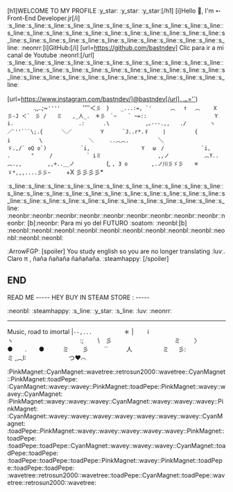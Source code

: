 [h1]WELCOME TO MY PROFILE ːy_starː ːy_starː ːy_starː[/h1]
[i]Hello 👋, I'm ➵ Front-End Developer.jr[/i]
ːs_lineːːs_lineːːs_lineːːs_lineːːs_lineːːs_lineːːs_lineːːs_lineːːs_lineːːs_lineːːs_lineːːs_lineːːs_lineːːs_lineːːs_lineːːs_lineːːs_lineːːs_lineːːs_lineːːs_lineːːs_lineːːs_lineːːs_lineːːs_lineːːs_lineːːs_lineːːs_lineːːs_lineːːs_lineːːs_lineːːs_lineːːs_lineːːs_lineːːs_lineː
ːneonrrː[i]GitHub:[/i] [url=https://github.com/bastndev] Clic para ir a mi canal de Youtube ːneonrlː[/url]
ːs_lineːːs_lineːːs_lineːːs_lineːːs_lineːːs_lineːːs_lineːːs_lineːːs_lineːːs_lineːːs_lineːːs_lineːːs_lineːːs_lineːːs_lineːːs_lineːːs_lineːːs_lineːːs_lineːːs_lineːːs_lineːːs_lineːːs_lineːːs_lineːːs_lineːːs_lineːːs_lineːːs_lineːːs_lineːːs_lineːːs_lineːːs_lineːːs_lineːːs_lineː

[url=https://www.instagram.com/bastndev/]@bastndev[/url].,.｡='`) 
　　　　 .,,..;~`''''　　　　` ''''＜``彡　}
　 _...:=, `'　　 　︵　 т 　︵　　 X 彡-J
＜`　彡 /　　ミ　　,_人_.　＊彡　`~
　 ` ~=::　　　 　　　　　　 　　　Y
　　 　i.　　　　　　　　　　　　 .:
　　　.\　　　　　　　,｡---.,,　　./
　　　　ヽ　／ﾞ''```\;.{　　　 ＼／
　　　　　Y　　　 `J..r*.彳　 　|
　　　　　{　　　``　　`　　　i
　　　　　\　　　　　　　　　＼　　　..︵︵.
　　　　　`＼　　　　　　　　　``ゞ.,/` oQ o`)
　　　　　　`i,　　　　　　　　　　Y　 ω　/
　　　　 　　`i,　　　 　　.　　　　"　　　/
　　　　　　` iミ　　　　　　　　　　　,,ノ
　　　　 　 ︵Y..︵.,,　　　　　,,+..__ノ``
　　　　　(, `, З о 　　　　,.ノ川彡ゞ彡　　＊
　　　　　 ゞ*,,,....彡彡~　　　`+Х 彡彡彡彡\*

ːs_lineːːs_lineːːs_lineːːs_lineːːs_lineːːs_lineːːs_lineːːs_lineːːs_lineːːs_lineːːs_lineːːs_lineːːs_lineːːs_lineːːs_lineːːs_lineːːs_lineːːs_lineːːs_lineːːs_lineːːs_lineːːs_lineːːs_lineːːs_lineːːs_lineːːs_lineːːs_lineːːs_lineːːs_lineːːs_lineːːs_lineːːs_lineːːs_lineːːs_lineː
ːneonbrːːneonbrːːneonbrːːneonbrːːneonbrːːneonbrːːneonbrːːneonbrːːneonbrːːneonbrː [b]ːneonbrː Para mi yo del FUTURO ːsoatomː ːneonblː[b] ːneonblːːneonblːːneonblːːneonblːːneonblːːneonblːːneonblːːneonblːːneonblːːneonblːːneonblːːneonblː

ːArrowFGPː [spoiler] You study english so you are no longer translating ːluvː. Claro π , ñaña ñañaña ñañañaña. ːsteamhappyː [/spoiler]

END
----------------------------------------------------------------------------------------------------------------------------------------------
READ ME
----- HEY BUY IN STEAM STORE : -----

:neonblː
ːsteamhappyː
ːs_lineː
ːy_starː
ːs_lineː
ːluvː
:neonrrː


----------------------------------------------------------------------------------------------------------------------------------------------
Music, road to imortal 
|``--,...　　　　　``　＊ |
　　i ヽ　　　　　　　　　　　:;
　　\　彡　　　　 　　　　　　ミ
　　〉　　　　●　　.　　●　　　ミ
　　彡　 　 ``　　　人　　　　　ミ
　 彡:　　　　　 　　　　 　　　 　ミ
,︵I:　　　　　　　つ❤️⌒　　


:PinkMagnet::CyanMagnet::wavetree::retrosun2000::wavetree::CyanMagnet::PinkMagnet::toadPepe:
:CyanMagnet::wavey::wavey::PinkMagnet::toadPepe::PinkMagnet::wavey::wavey::CyanMagnet:
:PinkMagnet::wavey::wavey::wavey::CyanMagnet::wavey::wavey::wavey::PinkMagnet:
:CyanMagnet::wavey::wavey::wavey::wavey::wavey::wavey::wavey::CyanMagnet:
:toadPepe::PinkMagnet::wavey::wavey::wavey::wavey::wavey::PinkMagnet::toadPepe:
:toadPepe::toadPepe::CyanMagnet::wavey::wavey::wavey::CyanMagnet::toadPepe::toadPepe:
:toadPepe::toadPepe::toadPepe::PinkMagnet::wavey::PinkMagnet::toadPepe::toadPepe::toadPepe:
:wavetree::retrosun2000::wavetree::toadPepe::CyanMagnet::toadPepe::wavetree::retrosun2000::wavetree:


